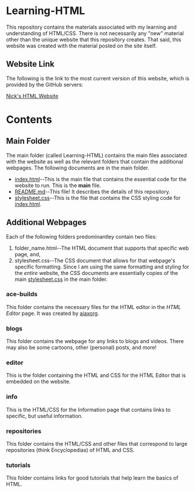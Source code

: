 # Learning-HTML
This repository contains the materials associated with my learning and understanding of HTML/CSS.  There is not necessarily any "new" material other than the unique website that this repository creates.  That said, this website was created with the material posted on the site itself.

## Website Link
The following is the link to the most current version of this website, which is provided by the GitHub servers:

<a href="https://nicholas-taliceo.github.io/Learning-HTML/" target="_blank">Nick's HTML Website</a>

# Contents

## Main Folder
The main folder (called Learning-HTML) contains the main files associated with the website as well as the relevant folders that contain the additional webpages.  The following documents are in the main folder.
* [index.html](index.html)--This is the main file that contains the essential code for the website to run.  This is the **main** file.
* [README.md](README.md)--This file! It describes the details of this repository.
* [stylesheet.css](stylesheet.css)--This is the file that contains the CSS styling code for [index.html](index.html).

## Additional Webpages
Each of the following folders predominantley contain two files:

1. folder_name.html--The HTML document that supports that specific web page, and,
2. stylesheet.css--The CSS document that allows for that webpage's specific formatting.  Since I am using the same formatting and styling for the *entire* website, the CSS documents are essentially copies of the main [stylesheet.css](stylesheet.css) in the main folder.

### ace-builds
This folder contains the necessary files for the HTML editor in the _HTML Editor_ page.  It was created by [ajaxorg](https://github.com/ajaxorg/ace-builds.git).

### blogs

This folder contains the webpage for any links to blogs and videos.  There may also be some cartoons, other (personal) posts, and more!

### editor

This is the folder containing the HTML and CSS for the HTML Editor that is embedded on the website.

### info

This is the HTML/CSS for the Information page that contains links to specific, but useful information.

### repositories

This folder contains the HTML/CSS and other files that correspond to large repositories (think Encyclopedias) of HTML and CSS.

### tutorials

This folder contains links for good tutorials that help learn the basics of HTML.
